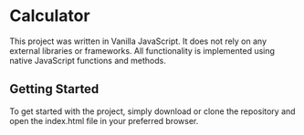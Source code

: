 # Calculator

This project was written in Vanilla JavaScript. It does not rely on any external libraries or frameworks. All functionality is implemented using native JavaScript functions and methods.

## Getting Started

To get started with the project, simply download or clone the repository and open the index.html file in your preferred browser.
